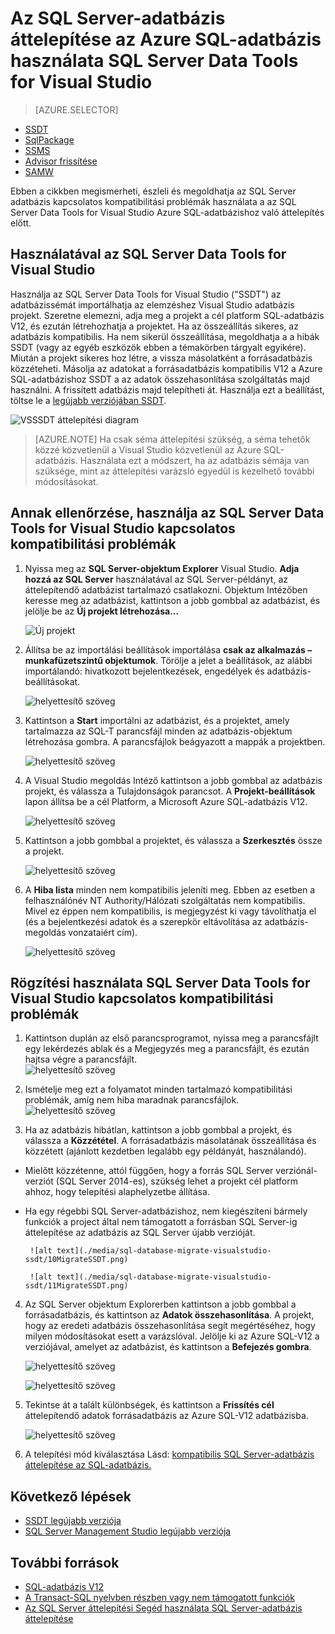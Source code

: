 <properties
   pageTitle="SQL Server-adatbázis kompatibilitási problémák SQL-adatbázishoz való áttelepítés előtt |} Microsoft Azure"
   description="Microsoft Azure SQL-adatbázissal, az adatbázis áttelepítése, kompatibilis, az SQL Azure-áttelepítés varázsló, SSDT"
   services="sql-database"
   documentationCenter=""
   authors="CarlRabeler"
   manager="jhubbard"
   editor=""/>

<tags
   ms.service="sql-database"
   ms.devlang="NA"
   ms.topic="article"
   ms.tgt_pltfrm="NA"
   ms.workload="sqldb-migrate"
   ms.date="08/24/2016"
   ms.author="carlrab"/>

# <a name="migrate-a-sql-server-database-to-azure-sql-database-using-sql-server-data-tools-for-visual-studio"></a>Az SQL Server-adatbázis áttelepítése az Azure SQL-adatbázis használata SQL Server Data Tools for Visual Studio 

> [AZURE.SELECTOR]
- [SSDT](sql-database-cloud-migrate-fix-compatibility-issues-ssdt.md)
- [SqlPackage](sql-database-cloud-migrate-determine-compatibility-sqlpackage.md)
- [SSMS](sql-database-cloud-migrate-determine-compatibility-ssms.md)
- [Advisor frissítése](http://www.microsoft.com/download/details.aspx?id=48119)
- [SAMW](sql-database-cloud-migrate-fix-compatibility-issues.md)

Ebben a cikkben megismerheti, észleli és megoldhatja az SQL Server adatbázis kapcsolatos kompatibilitási problémák használata a az SQL Server Data Tools for Visual Studio Azure SQL-adatbázishoz való áttelepítés előtt.

## <a name="using-sql-server-data-tools-for-visual-studio"></a>Használatával az SQL Server Data Tools for Visual Studio

Használja az SQL Server Data Tools for Visual Studio ("SSDT") az adatbázissémát importálhatja az elemzéshez Visual Studio adatbázis projekt. Szeretne elemezni, adja meg a projekt a cél platform SQL-adatbázis V12, és ezután létrehozhatja a projektet. Ha az összeállítás sikeres, az adatbázis kompatibilis. Ha nem sikerül összeállítása, megoldhatja a a hibák SSDT (vagy az egyéb eszközök ebben a témakörben tárgyalt egyikére). Miután a projekt sikeres hoz létre, a vissza másolatként a forrásadatbázis közzéteheti. Másolja az adatokat a forrásadatbázis kompatibilis V12 a Azure SQL-adatbázishoz SSDT a az adatok összehasonlítása szolgáltatás majd használni. A frissített adatbázis majd telepítheti át. Használja ezt a beállítást, töltse le a [legújabb verziójában SSDT](https://msdn.microsoft.com/library/mt204009.aspx).

  ![VSSSDT áttelepítési diagram](./media/sql-database-cloud-migrate/03VSSSDTDiagram.png)

  > [AZURE.NOTE] Ha csak séma áttelepítési szükség, a séma tehetők közzé közvetlenül a Visual Studio közvetlenül az Azure SQL-adatbázis. Használata ezt a módszert, ha az adatbázis sémája van szüksége, mint az áttelepítési varázsló egyedül is kezelhető további módosításokat.

## <a name="detecting-compatibility-issues-using-sql-server-data-tools-for-visual-studio"></a>Annak ellenőrzése, használja az SQL Server Data Tools for Visual Studio kapcsolatos kompatibilitási problémák
   
1.  Nyissa meg az **SQL Server-objektum Explorer** Visual Studio. **Adja hozzá az SQL Server** használatával az SQL Server-példányt, az áttelepítendő adatbázist tartalmazó csatlakozni. Objektum Intézőben keresse meg az adatbázist, kattintson a jobb gombbal az adatbázist, és jelölje be az **Új projekt létrehozása...**     
    
    ![Új projekt](./media/sql-database-migrate-visualstudio-ssdt/02MigrateSSDT.png)    
   
2.  Állítsa be az importálási beállítások importálása **csak az alkalmazás – munkafüzetszintű objektumok**. Törölje a jelet a beállítások, az alábbi importálandó: hivatkozott bejelentkezések, engedélyek és adatbázis-beállításokat.    

    ![helyettesítő szöveg](./media/sql-database-migrate-visualstudio-ssdt/03MigrateSSDT.png)    

3.  Kattintson a **Start** importálni az adatbázist, és a projektet, amely tartalmazza az SQL-T parancsfájl minden az adatbázis-objektum létrehozása gombra. A parancsfájlok beágyazott a mappák a projektben.    

    ![helyettesítő szöveg](./media/sql-database-migrate-visualstudio-ssdt/04MigrateSSDT.png)    

4.  A Visual Studio megoldás Intéző kattintson a jobb gombbal az adatbázis projekt, és válassza a Tulajdonságok parancsot. A **Projekt-beállítások** lapon állítsa be a cél Platform, a Microsoft Azure SQL-adatbázis V12.    
    
    ![helyettesítő szöveg](./media/sql-database-migrate-visualstudio-ssdt/05MigrateSSDT.png)    
    
5.  Kattintson a jobb gombbal a projektet, és válassza a **Szerkesztés** össze a projekt.    
    
    ![helyettesítő szöveg](./media/sql-database-migrate-visualstudio-ssdt/06MigrateSSDT.png)    
    
6.  A **Hiba lista** minden nem kompatibilis jeleníti meg. Ebben az esetben a felhasználónév NT Authority/Hálózati szolgáltatás nem kompatibilis. Mivel ez éppen nem kompatibilis, is megjegyzést ki vagy távolíthatja el (és a bejelentkezési adatok és a szerepkör eltávolítása az adatbázis-megoldás vonzataiért cím).     
    
    ![helyettesítő szöveg](./media/sql-database-migrate-visualstudio-ssdt/07MigrateSSDT.png)    
    
## <a name="fixing-compatibility-issues-using-sql-server-data-tools-for-visual-studio"></a>Rögzítési használata SQL Server Data Tools for Visual Studio kapcsolatos kompatibilitási problémák

1.  Kattintson duplán az első parancsprogramot, nyissa meg a parancsfájlt egy lekérdezés ablak és a Megjegyzés meg a parancsfájlt, és ezután hajtsa végre a parancsfájlt.     
    ![helyettesítő szöveg](./media/sql-database-migrate-visualstudio-ssdt/08MigrateSSDT.png)

2.  Ismételje meg ezt a folyamatot minden tartalmazó kompatibilitási problémák, amíg nem hiba maradnak parancsfájlok.    
    ![helyettesítő szöveg](./media/sql-database-migrate-visualstudio-ssdt/09MigrateSSDT.png)
    
3.  Ha az adatbázis hibátlan, kattintson a jobb gombbal a projekt, és válassza a **Közzététel**. A forrásadatbázis másolatának összeállítása és közzétett (ajánlott kezdetben legalább egy példányát, használandó).     
 - Mielőtt közzétenne, attól függően, hogy a forrás SQL Server verziónál-verziót (SQL Server 2014-es), szükség lehet a projekt cél platform ahhoz, hogy telepítési alaphelyzetbe állítása.     
 - Ha egy régebbi SQL Server-adatbázishoz, nem kiegészíteni bármely funkciók a project által nem támogatott a forrásban SQL Server-ig áttelepítése az adatbázis az SQL Server újabb verzióját.     

        ![alt text](./media/sql-database-migrate-visualstudio-ssdt/10MigrateSSDT.png)    
    
        ![alt text](./media/sql-database-migrate-visualstudio-ssdt/11MigrateSSDT.png)    
        
4.  Az SQL Server objektum Explorerben kattintson a jobb gombbal a forrásadatbázis, és kattintson az **Adatok összehasonlítása**. A projekt, hogy az eredeti adatbázis összehasonlítása segít megértéséhez, hogy milyen módosításokat esett a varázslóval. Jelölje ki az Azure SQL-V12 a verziójával, amelyet az adatbázist, és kattintson a **Befejezés gombra**.    
    
    ![helyettesítő szöveg](./media/sql-database-migrate-visualstudio-ssdt/12MigrateSSDT.png)    
    
    ![helyettesítő szöveg](./media/sql-database-migrate-visualstudio-ssdt/13MigrateSSDT.png)    

5.  Tekintse át a talált különbségek, és kattintson a **Frissítés cél** áttelepítendő adatok forrásadatbázis az Azure SQL-V12 adatbázisba.     
    
    ![helyettesítő szöveg](./media/sql-database-migrate-visualstudio-ssdt/14MigrateSSDT.png)    
    
6.  A telepítési mód kiválasztása Lásd: [kompatibilis SQL Server-adatbázis áttelepítése az SQL-adatbázis.](sql-database-cloud-migrate.md)  

## <a name="next-steps"></a>Következő lépések

- [SSDT legújabb verziója](https://msdn.microsoft.com/library/mt204009.aspx)
- [SQL Server Management Studio legújabb verziója](https://msdn.microsoft.com/library/mt238290.aspx)

## <a name="additional-resources"></a>További források

- [SQL-adatbázis V12](sql-database-v12-whats-new.md)
- [A Transact-SQL nyelvben részben vagy nem támogatott funkciók](sql-database-transact-sql-information.md)
- [Az SQL Server áttelepítési Segéd használata SQL Server-adatbázis áttelepítése](http://blogs.msdn.com/b/ssma/)
